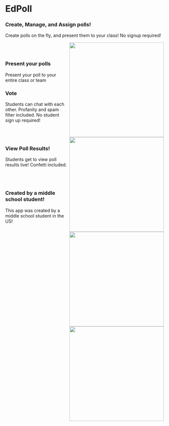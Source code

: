 # EdPoll

### Create, Manage, and Assign polls!

Create polls on the fly, and present them to your class! No signup required!

<img src="https://i.ibb.co/JszX1VP/Screenshot-2021-09-08-7-05-20-PM.png" width="300" align="right">

<br><br>

### Present your polls
Present your poll to your entire class or team

<img src="https://i.ibb.co/92pYNmn/Screenshot-2021-09-08-7-07-22-PM.png" width="300" align="right">

### Vote
Students can chat with each other. Profanity and spam filter included. No student sign up required!

<br><br>


<img src="https://i.ibb.co/1qMYHxD/Screenshot-2021-09-08-7-08-48-PM.png" width="300" align="right">

### View Poll Results!
Students get to view poll results live! Confetti included.

<br><br>


<img src="https://i.ibb.co/Y2Zp2Vq/Screenshot-2021-09-08-7-13-22-PM.png" width="300" align="right">

### Created by a middle school student!
This app was created by a middle school student in the US!

